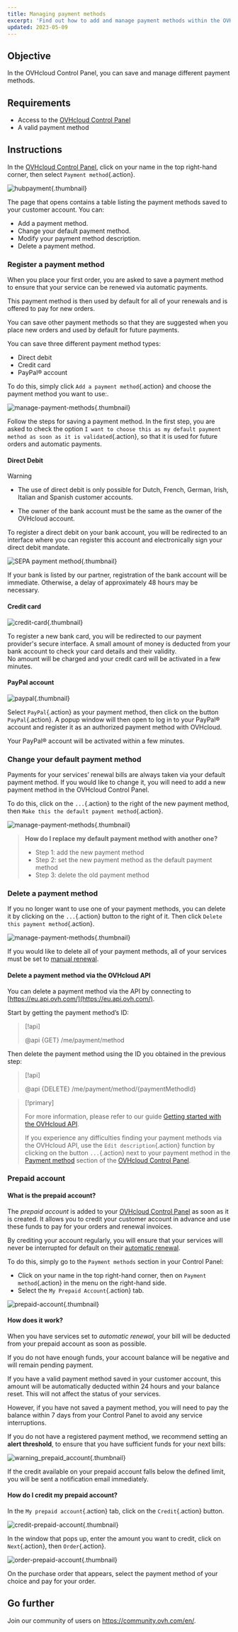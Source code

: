```yaml
---
title: Managing payment methods
excerpt: 'Find out how to add and manage payment methods within the OVHcloud Control Panel'
updated: 2023-05-09
---
```


## Objective

In the OVHcloud Control Panel, you can save and manage different payment methods.

## Requirements

- Access to the [OVHcloud Control Panel](https://www.ovh.com/auth/?action=gotomanager&from=https://www.ovh.ie/&ovhSubsidiary=ie)
- A valid payment method

## Instructions <a name="payment_methods"></a>

In the [OVHcloud Control Panel](https://www.ovh.com/auth/?action=gotomanager&from=https://www.ovh.ie/&ovhSubsidiary=ie), click on your name in the top right-hand corner, then select `Payment method`{.action}.

![hubpayment](images/hubpayment.png){.thumbnail}

The page that opens contains a table listing the payment methods saved to your customer account. You can:

- Add a payment method.
- Change your default payment method.
- Modify your payment method description.
- Delete a payment method.

### Register a payment method

When you place your first order, you are asked to save a payment method to ensure that your service can be renewed via automatic payments.

This payment method is then used by default for all of your renewals and is offered to pay for new orders.

You can save other payment methods so that they are suggested when you place new orders and used by default for future payments.

You can save three different payment method types:

- Direct debit
- Credit card
- PayPal® account

To do this, simply click `Add a payment method`{.action} and choose the payment method you want to use:.

![manage-payment-methods](images/managepaymentmethods2.png){.thumbnail}

Follow the steps for saving a payment method. In the first step, you are asked to check the option `I want to choose this as my default payment method as soon as it is validated`{.action}, so that it is used for future orders and automatic payments.

#### Direct Debit

> [!warning]
>
> - The use of direct debit is only possible for Dutch, French, German, Irish, Italian and Spanish customer accounts.
>
> - The owner of the bank account must be the same as the owner of the OVHcloud account.

To register a direct debit on your bank account, you will be redirected to an interface where you can register this account and electronically sign your direct debit mandate.

![SEPA payment method](images/sepa.png){.thumbnail}

If your bank is listed by our partner, registration of the bank account will be immediate. Otherwise, a delay of approximately 48 hours may be necessary.

#### Credit card

![credit-card](images/credit-card.png){.thumbnail}

To register a new bank card, you will be redirected to our payment provider's secure interface. A small amount of money is deducted from your bank account to check your card details and their validity.<br>
No amount will be charged and your credit card will be activated in a few minutes.

#### PayPal account

![paypal](images/paypal.png){.thumbnail}

Select `PayPal`{.action} as your payment method, then click on the button `PayPal`{.action}. A popup window will then open to log in to your PayPal® account and register it as an authorized payment method with OVHcloud.

Your PayPal® account will be activated within a few minutes.

### Change your default payment method

Payments for your services’ renewal bills are always taken via your default payment method. If you would like to change it, you will need to add a new payment method in the OVHcloud Control Panel.

To do this, click on the `...`{.action} to the right of the new payment method, then `Make this the default payment method`{.action}.

![manage-payment-methods](images/managepaymentmethods3.png){.thumbnail}

> **How do I replace my default payment method with another one?**
>
> - Step 1: add the new payment method
> - Step 2: set the new payment method as the default payment method
> - Step 3: delete the old payment method
>

### Delete a payment method

If you no longer want to use one of your payment methods, you can delete it by clicking on the `...`{.action} button to the right of it. Then click `Delete this payment method`{.action}.

![manage-payment-methods](images/managepaymentmethods4.png){.thumbnail}

If you would like to delete all of your payment methods, all of your services must be set to [manual renewal](/pages/account/billing/how_to_use_automatic_renewal#manual-renewal).

#### Delete a payment method via the OVHcloud API

You can delete a payment method via the API by connecting to [https://eu.api.ovh.com/](https://eu.api.ovh.com/).

Start by getting the payment method’s ID:

> [!api]
>
> @api {GET} /me/payment/method
>

Then delete the payment method using the ID you obtained in the previous step:

> [!api]
>
> @api {DELETE} /me/payment/method/{paymentMethodId}
>

> [!primary]
>
> For more information, please refer to our guide [Getting started with the OVHcloud API](/pages/manage_and_operate/api/first-steps).
>
> If you experience any difficulties finding your payment methods via the OVHcloud API, use the `Edit description`{.action} function by clicking on the button `...`{.action} next to your payment method in the [Payment method](#payment_methods) section of the [OVHcloud Control Panel](https://www.ovh.com/auth/?action=gotomanager&from=https://www.ovh.ie/&ovhSubsidiary=ie).
>

### Prepaid account

#### What is the prepaid account?

The *prepaid account* is added to your [OVHcloud Control Panel](https://www.ovh.com/auth/?action=gotomanager&from=https://www.ovh.ie/&ovhSubsidiary=ie) as soon as it is created. It allows you to credit your customer account in advance and use these funds to pay for your orders and renewal invoices.

By crediting your account regularly, you will ensure that your services will never be interrupted for default on their [automatic renewal](/pages/account/billing/how_to_use_automatic_renewal#automatic-renewal).

To do this, simply go to the `Payment methods` section in your Control Panel:

- Click on your name in the top right-hand corner, then on `Payment method`{.action} in the menu on the right-hand side.
- Select the `My Prepaid Account`{.action} tab.

![prepaid-account](images/prepaid-account.png){.thumbnail}

#### How does it work?

When you have services set to *automatic renewal*, your bill will be deducted from your prepaid account as soon as possible.

If you do not have enough funds, your account balance will be negative and will remain pending payment.

If you have a valid payment method saved in your customer account, this amount will be automatically deducted within 24 hours and your balance reset. This will not affect the status of your services.

However, if you have not saved a payment method, you will need to pay the balance within 7 days from your Control Panel to avoid any service interruptions.

If you do not have a registered payment method, we recommend setting an **alert threshold**, to ensure that you have sufficient funds for your next bills:

![warning_prepaid_account](images/warning_prepaid_account.png){.thumbnail}

If the credit available on your prepaid account falls below the defined limit, you will be sent a notification email immediately.

#### How do I credit my prepaid account?

In the `My prepaid account`{.action} tab, click on the `Credit`{.action} button.

![credit-prepaid-account](images/credit-prepaid-account.png){.thumbnail}

In the window that pops up, enter the amount you want to credit, click on `Next`{.action}, then `Order`{.action}.

![order-prepaid-account](images/order-prepaid-account.png){.thumbnail}

On the purchase order that appears, select the payment method of your choice and pay for your order.

## Go further

Join our community of users on <https://community.ovh.com/en/>.
